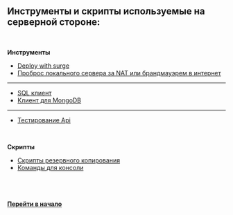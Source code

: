 ## Инструменты и скрипты используемые на серверной стороне:


<br />


**Инструменты**

* [Deploy with surge](https://daveceddia.com/deploy-create-react-app-surge/)
* [Проброс локального сервера за NAT или брандмауэрем в интернет](https://ngrok.com/) 

---

* [SQL клиент](https://github.com/sqlectron/sqlectron-gui)
* [Клиент для MongoDB](http://3t.io/mongochef/)

---

* [Тестирование Api](https://www.getpostman.com/)


<br />


**Скрипты**

* [Скрипты резервного копирования](https://github.com/tsvetkovpro/backup-scripts)
* [Команды для консоли](./console.sh)


<br />
<br />


#### [Перейти в начало](https://github.com/tsvetkovpro/sources)